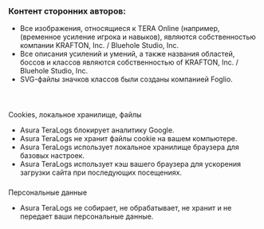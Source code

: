 
### Контент сторонних авторов:

+ Все изображения, относящиеся к TERA Online (например, (временное усиление игрока и навыков), являются собственностью компании KRAFTON, Inc. / Bluehole Studio, Inc.
+ Все описания усилений и умений, а также названия областей, боссов и классов являются собственностью of KRAFTON, Inc. / Bluehole Studio, Inc.
+ SVG-файлы значков классов были созданы компанией Foglio.

&nbsp;

###

Cookies, локальное хранилище, файлы

+ Asura TeraLogs блокирует аналитику Google.
+ Asura TeraLogs не хранит файлы cookie на вашем компьютере.
+ Asura TeraLogs использует локальное хранилище браузера для базовых настроек.
+ Asura TeraLogs использует кэш вашего браузера для ускорения загрузки сайта при последующих посещениях.
&nbsp;

###

Персональные данные

+ Asura TeraLogs не собирает, не обрабатывает, не хранит и не передает ваши персональные данные.
